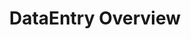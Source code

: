 ---
title: DataEntry Overview
description: DataEntry NativeScript code samples
position: 41
slug: nativescript-code-samples-dataentry
---